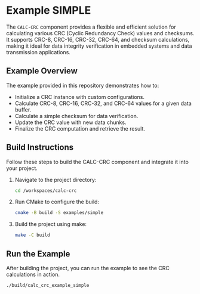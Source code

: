 # Example SIMPLE

The `CALC-CRC` component provides a flexible and efficient solution for calculating various CRC (Cyclic Redundancy Check) values and checksums. It supports CRC-8, CRC-16, CRC-32, CRC-64, and checksum calculations, making it ideal for data integrity verification in embedded systems and data transmission applications.

## Example Overview

The example provided in this repository demonstrates how to:

- Initialize a CRC instance with custom configurations.
- Calculate CRC-8, CRC-16, CRC-32, and CRC-64 values for a given data buffer.
- Calculate a simple checksum for data verification.
- Update the CRC value with new data chunks.
- Finalize the CRC computation and retrieve the result.

## Build Instructions

Follow these steps to build the CALC-CRC component and integrate it into your project.

1. Navigate to the project directory:
   ```bash
   cd /workspaces/calc-crc
   ```

2. Run CMake to configure the build:
   ```bash
   cmake -B build -S examples/simple
   ```

3. Build the project using make:
   ```bash
   make -C build
   ```

## Run the Example

After building the project, you can run the example to see the CRC calculations in action.

```bash
./build/calc_crc_example_simple
```